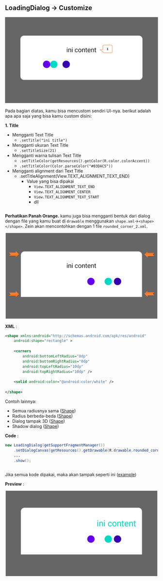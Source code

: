 ## LoadingDialog -> Customize

<p align="center">
  <img src="https://github.com/gzeinnumer/MyLibDialog/blob/main/preview/MyLibDialog_14.png"/>
</p>

Pada bagian diatas, kamu bisa mencustom sendiri UI-nya. berikut adalah apa apa saja yang bisa kamu custom disini:

**1. Title**
- Mengganti Text Title
  - `.setTitle("ini title")`
- Mengganti ukuran Text Title
  - `.setTitleSize(21)`
- Mengganti warna tulisan Text Title
  - `.setTitleColor(getResources().getColor(R.color.colorAccent))`
  - `.setTitleColor(Color.parseColor("#03DAC5"))`
- Mengganti alignment dari Text Title
  - .setTitleAlignment(View.TEXT_ALIGNMENT_TEXT_END)
    - Value yang bisa dipakai
      - `View.TEXT_ALIGNMENT_TEXT_END`
      - `View.TEXT_ALIGNMENT_CENTER`
      - `View.TEXT_ALIGNMENT_TEXT_START`
      - dll

##

**Perhatikan Panah Orange.** kamu juga bisa mengganti bentuk dari dialog dengan file yang kamu buat di `drawable` menggunakan `shape.xml`->`<shape></shape>`. Zein akan mencontohkan dengan 1 file `rounded_corner_2.xml`.

<p align="center">
  <img src="https://github.com/gzeinnumer/MyLibDialog/blob/main/preview/MyLibDialog_16.png" width="500"/>
</p>

**XML** :
```xml
<shape xmlns:android="http://schemas.android.com/apk/res/android"
    android:shape="rectangle" >

    <corners
        android:bottomLeftRadius="0dp"
        android:bottomRightRadius="0dp"
        android:topLeftRadius="10dp"
        android:topRightRadius="10dp" />

    <solid android:color="@android:color/white" />

</shape>
```
Contoh lainnya:
- Semua radiusnya sama  ([Shape](https://github.com/gzeinnumer/MyLibDialog/blob/main/example/Shapes/rounded_corner.xml))
- Radius berbeda-beda  ([Shape](https://github.com/gzeinnumer/MyLibDialog/blob/main/example/Shapes/rounded_corner_2.xml))
- Dialog tampak 3D  ([Shape](https://github.com/gzeinnumer/MyLibDialog/blob/main/example/Shapes/rounded_layer.xml))
- Shadow dialog  ([Shape](https://github.com/gzeinnumer/MyLibDialog/blob/main/example/Shapes/dialog_shadow.xml))

**Code** :
```java
new LoadingDialog(getSupportFragmentManager())
    .setDialogCanvas(getResources().getDrawable(R.drawable.rounded_corner_2))
    ...
    .show();
```

##

Jika semua kode dipakai, maka akan tampak seperti ini ([example](https://github.com/gzeinnumer/MyLibDialog/blob/main/example/LoadingDialog/MainActivity.java))

**Preview** :

<p align="center">
  <img src="https://github.com/gzeinnumer/MyLibDialog/blob/main/preview/MyLibDialog_17.png" width="500"/>
</p>